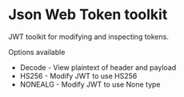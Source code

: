 # Json Web Token toolkit
JWT toolkit for modifying and inspecting tokens. 

Options available
<ul>
<li>Decode - View plaintext of header and payload</li>
<li>HS256 - Modify JWT to use HS256</li>
<li>NONEALG - Modify JWT to use None type</li>
</ul>
